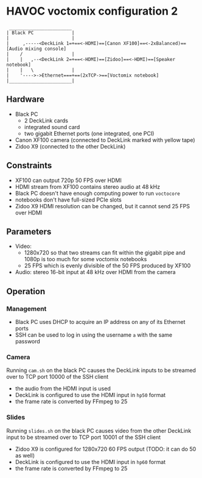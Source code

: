 HAVOC voctomix configuration 2
==============================

	 _______________________
	| Black PC              |
	|                       |
	|     ,-----<DeckLink 1=+==<-HDMI)==[Canon XF100]==<-2xBalanced)==[Audio mixing console]
	|    /                  |
	|    |   ,--<DeckLink 2=+==<-HDMI)==[Zidoo]==<-HDMI)==[Speaker notebook]
	|    |   \              |
	|    '---->->Ethernet===+==(2xTCP->==[Voctomix notebook]
	|_______________________|

Hardware
--------

 - Black PC
   - 2 DeckLink cards
   - integrated sound card
   - two gigabit Ethernet ports (one integrated, one PCI)
 - Canon XF100 camera (connected to DeckLink marked with yellow tape)
 - Zidoo X9 (connected to the other DeckLink)

Constraints
-----------

 - XF100 can output 720p 50 FPS over HDMI
 - HDMI stream from XF100 contains stereo audio at 48 kHz
 - Black PC doesn't have enough computing power to run `voctocore`
 - notebooks don't have full-sized PCIe slots
 - Zidoo X9 HDMI resolution can be changed, but it cannot send 25 FPS over HDMI

Parameters
----------

 - Video:
   - 1280x720 so that two streams can fit within the gigabit pipe and 1080p
     is too much for some voctomix notebooks
   - 25 FPS which is evenly divisible of the 50 FPS produced by XF100
 - Audio: stereo 16-bit input at 48 kHz over HDMI from the camera

Operation
---------

### Management
 - Black PC uses DHCP to acquire an IP address on any of its Ethernet ports
 - SSH can be used to log in using the username `a` with the same password

### Camera

Running `cam.sh` on the black PC causes the DeckLink
inputs to be streamed over to TCP port 10000 of the SSH client

 - the audio from the HDMI input is used
 - DeckLink is configured to use the HDMI input in `hp50` format
 - the frame rate is converted by FFmpeg to 25

### Slides

Running `slides.sh` on the black PC causes video from the other DeckLink input
to be streamed over to TCP port 10001 of the SSH client

 - Zidoo X9 is configured for 1280x720 60 FPS output (TODO: it can do 50 as well)
 - DeckLink is configured to use the HDMI input in `hp60` format
 - the frame rate is converted by FFmpeg to 25
